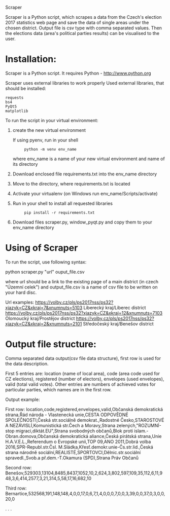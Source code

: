 Scraper

Scraper is a Python script, which scrapes a data from the Czech's election 2017 statistics web page and save the data of single areas under the chosen district. Output file is csv type with comma separated values.
Then the elections data (area's political parties results) can be visualised to the user.



Installation:
=============

Scraper is a Python script. It requires Python - http://www.python.org

Scraper uses external libraries to work properly
Used external libraries, that should be installed:

    requests
    bs4
    PyQt5
    matplotlib

To run the script in your virtual environment:

1. create the new virtual environment
    
    If using pyenv, run in your shell 
            
            python -m venv env_name

    where env_name is a name of your new virtual environment and name of its directory

2. Download enclosed file requirements.txt into the env_name directory

3. Move to the directory, where requirements.txt is located

4. Activate your virtualenv  (on Windows run env_name/Scripts/activate)

5. Run in your shell to install all requested libraries

            pip install -r requirements.txt 

6. Download files scraper.py, window_pyqt.py and copy them to your env_name directory

Using of Scraper
================

To run the script, use following syntax:

python scraper.py "url" ouput_file.csv

where url should be a link to the existing page of a main district (in czech "Územní celek") and output_file.csv is a name of csv file to be written on your hard disc.

Url examples:
https://volby.cz/pls/ps2017nss/ps32?xjazyk=CZ&xkraj=7&xnumnuts=5103  Liberecký kraj/Liberec district
https://volby.cz/pls/ps2017nss/ps32?xjazyk=CZ&xkraj=12&xnumnuts=7103  Olomoucký kraj/Prostějov district
https://volby.cz/pls/ps2017nss/ps32?xjazyk=CZ&xkraj=2&xnumnuts=2101  Středočeský kraj/Benešov district

Output file structure:
======================

Comma separated data output(csv file data structure), first row is used for the data description.

First 5 entries are: location (name of local area), code (area code used for CZ elections),
registered (number of electors), envelopes (used envelopes), valid (total valid votes). Other entries
are numbers of achieved votes for particular parties, which names are in the first row.

Output example:

First row:
location,code,registered,envelopes,valid,Občanská demokratická strana,Řád národa - Vlastenecká unie,CESTA ODPOVĚDNÉ SPOLEČNOSTI,Česká str.sociálně demokrat.,Radostné Česko,STAROSTOVÉ A NEZÁVISLÍ,Komunistická str.Čech a Moravy,Strana zelených,"ROZUMNÍ-stop migraci,diktát.EU",Strana svobodných občanů,Blok proti islam.-Obran.domova,Občanská demokratická aliance,Česká pirátská strana,Unie H.A.V.E.L.,Referendum o Evropské unii,TOP 09,ANO 2011,Dobrá volba 2016,SPR-Republ.str.Čsl. M.Sládka,Křesť.demokr.unie-Čs.str.lid.,Česká strana národně sociální,REALISTÉ,SPORTOVCI,Dělnic.str.sociální spravedl.,Svob.a př.dem.-T.Okamura (SPD),Strana Práv Občanů

Second row:
Benešov,529303,13104,8485,8437,1052,10,2,624,3,802,597,109,35,112,6,11,948,3,6,414,2577,3,21,314,5,58,17,16,682,10

Third row:
Bernartice,532568,191,148,148,4,0,0,17,0,6,7,1,4,0,0,0,7,0,0,3,39,0,0,37,0,3,0,0,20,0

.
.
.